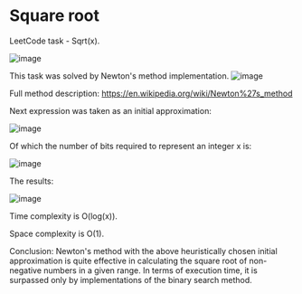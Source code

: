 # Square root
LeetCode task - Sqrt(x).

![image](https://github.com/user-attachments/assets/d4eece55-49d6-4910-a542-711d65f9d916)

This task was solved by Newton's method implementation.
![image](https://github.com/user-attachments/assets/7dd6cdb4-5a06-463c-af6d-74a543e477b5)

Full method description:
https://en.wikipedia.org/wiki/Newton%27s_method

Next expression was taken as an initial approximation:

![image](https://github.com/user-attachments/assets/61c4ba51-599a-4a4d-a19e-83903b0ab894)

Of which the number of bits required to represent an integer x is:

![image](https://github.com/user-attachments/assets/0d7c49b2-00bc-4a53-b8cb-9f99fb4ef14d)



The results:

![image](https://github.com/user-attachments/assets/5bd96ada-c31a-4e6f-86a9-3b5887cac443)

Time complexity is O(log(x)).

Space complexity is O(1).

Conclusion: Newton's method with the above heuristically chosen initial approximation is quite effective in calculating the square root of non-negative numbers in a given range. In terms of execution time, it is surpassed only by implementations of the binary search method.
